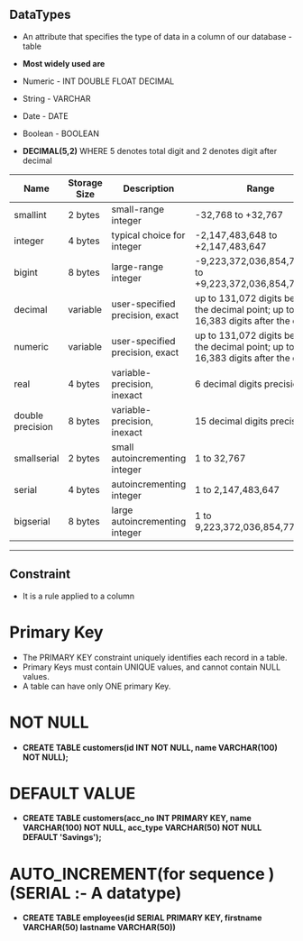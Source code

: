 ## DataTypes

- An attribute that specifies the type of data in a column of our database - table 

- **Most widely used are**
- Numeric - INT DOUBLE FLOAT DECIMAL
- String - VARCHAR
- Date - DATE
- Boolean - BOOLEAN

- **DECIMAL(5,2)** WHERE 5 denotes total digit and 2 denotes digit after decimal


| Name           | Storage Size | Description                     | Range                                                                                   |
|----------------|--------------|---------------------------------|-----------------------------------------------------------------------------------------|
| smallint       | 2 bytes     | small-range integer             | -32,768 to +32,767                                                                     |
| integer        | 4 bytes     | typical choice for integer      | -2,147,483,648 to +2,147,483,647                                                      |
| bigint         | 8 bytes     | large-range integer             | -9,223,372,036,854,775,808 to +9,223,372,036,854,775,807                              |
| decimal        | variable    | user-specified precision, exact | up to 131,072 digits before the decimal point; up to 16,383 digits after the decimal   |
| numeric        | variable    | user-specified precision, exact | up to 131,072 digits before the decimal point; up to 16,383 digits after the decimal   |
| real           | 4 bytes     | variable-precision, inexact    | 6 decimal digits precision                                                             |
| double precision | 8 bytes   | variable-precision, inexact    | 15 decimal digits precision                                                            |
| smallserial    | 2 bytes     | small autoincrementing integer | 1 to 32,767                                                                            |
| serial         | 4 bytes     | autoincrementing integer       | 1 to 2,147,483,647                                                                     |
| bigserial      | 8 bytes     | large autoincrementing integer | 1 to 9,223,372,036,854,775,807                                                        |

---

## Constraint

- It is a rule applied to a column

# Primary Key

- The PRIMARY KEY constraint uniquely identifies each record in a table.
- Primary Keys must contain UNIQUE values, and cannot contain NULL values.
- A table can have only ONE primary Key.

# NOT NULL

- **CREATE TABLE customers(id INT NOT NULL, name VARCHAR(100) NOT NULL);**

# DEFAULT VALUE

- **CREATE TABLE customers(acc_no INT PRIMARY KEY, name VARCHAR(100) NOT NULL, acc_type VARCHAR(50) NOT NULL DEFAULT 'Savings');**

# AUTO_INCREMENT(for sequence ) (SERIAL :- A datatype)

- **CREATE TABLE employees(id SERIAL PRIMARY KEY, firstname VARCHAR(50) lastname VARCHAR(50))**

